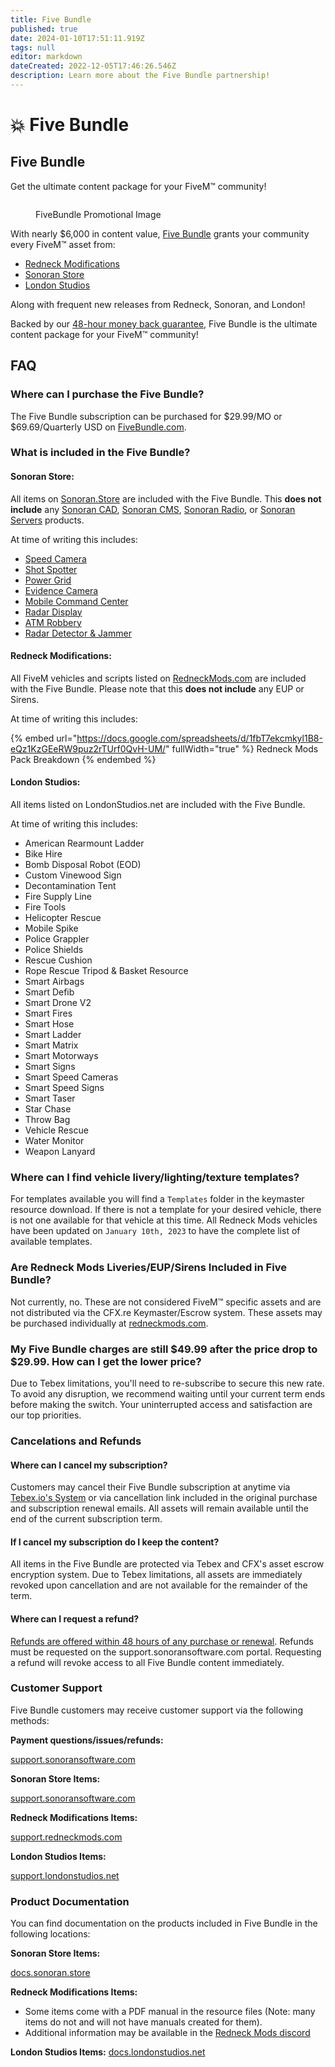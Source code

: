 ```yaml
---
title: Five Bundle
published: true
date: 2024-01-10T17:51:11.919Z
tags: null
editor: markdown
dateCreated: 2022-12-05T17:46:26.546Z
description: Learn more about the Five Bundle partnership!
---
```


# 💥 Five Bundle

## Five Bundle

&#x20;Get the ultimate content package for your FiveM™ community!

<figure><img src="https://sonoransoftware.com/assets/images/promotional/store/five_bundle_sonoran_banner.png" alt=""><figcaption><p>FiveBundle Promotional Image</p></figcaption></figure>

With nearly $6,000 in content value, [Five Bundle](https://fivebundle.com) grants your community every FiveM™ asset from:

* [Redneck Modifications](https://redneckmods.com)
* [Sonoran Store](https://sonoran.store)
* [London Studios](https://londonstudios.net)

Along with frequent new releases from Redneck, Sonoran, and London!

Backed by our [48-hour money back guarantee](https://sonoransoftware.com/assets/files/internal/purchase\_policy.pdf), Five Bundle is the ultimate content package for your FiveM™ community!

## FAQ

### Where can I purchase the Five Bundle?

The Five Bundle subscription can be purchased for $29.99/MO or $69.69/Quarterly USD on [FiveBundle.com](https://fivebundle.com).

### What is included in the Five Bundle?

#### **Sonoran Store:**

All items on [Sonoran.Store](https://sonoran.store) are included with the Five Bundle. This **does not include** any [Sonoran CAD](https://info.sonorancad.com/why-choose-sonoran-cad/about), [Sonoran CMS](https://info.sonorancms.com/why-choose-sonoran-cms/why-choose-sonoran-cms), [Sonoran Radio](https://info.sonoranradio.com/en/why-choose-sonoran-radio), or [Sonoran Servers](https://sonoranservers.com/) products.

At time of writing this includes:

* [Speed Camera](https://www.sonoran.store/package/5056701)
* [Shot Spotter](https://www.sonoran.store/package/5078838)
* [Power Grid](https://www.sonoran.store/package/5120025)
* [Evidence Camera](https://www.sonoran.store/package/5183521)
* [Mobile Command Center](https://www.sonoran.store/package/5287071)
* [Radar Display](https://www.sonoran.store/package/5362825)
* [ATM Robbery](https://www.sonoran.store/package/5441412)
* [Radar Detector & Jammer](https://www.sonoran.store/package/5740634)

#### **Redneck Modifications:**

All FiveM vehicles and scripts listed on [RedneckMods.com](https://www.redneckmods.com/) are included with the Five Bundle. Please note that this **does not include** any EUP or Sirens.

At time of writing this includes:

{% embed url="https://docs.google.com/spreadsheets/d/1fbT7ekcmkyl1B8-eQz1KzGEeRW9puz2rTUrf0QvH-UM/" fullWidth="true" %}
Redneck Mods Pack Breakdown
{% endembed %}

#### **London Studios:**

All items listed on LondonStudios.net are included with the Five Bundle.

At time of writing this includes:

* American Rearmount Ladder
* Bike Hire
* Bomb Disposal Robot (EOD)
* Custom Vinewood Sign
* Decontamination Tent
* Fire Supply Line
* Fire Tools
* Helicopter Rescue
* Mobile Spike
* Police Grappler
* Police Shields
* Rescue Cushion
* Rope Rescue Tripod & Basket Resource
* Smart Airbags
* Smart Defib
* Smart Drone V2
* Smart Fires
* Smart Hose
* Smart Ladder
* Smart Matrix
* Smart Motorways
* Smart Signs
* Smart Speed Cameras
* Smart Speed Signs
* Smart Taser
* Star Chase
* Throw Bag
* Vehicle Rescue
* Water Monitor
* Weapon Lanyard

### Where can I find vehicle livery/lighting/texture templates?

For templates available you will find a `Templates` folder in the keymaster resource download. If there is not a template for your desired vehicle, there is not one available for that vehicle at this time. All Redneck Mods vehicles have been updated on `January 10th, 2023` to have the complete list of available templates.

### Are Redneck Mods Liveries/EUP/Sirens Included in Five Bundle?

Not currently, no. These are not considered FiveM™ specific assets and are not distributed via the CFX.re Keymaster/Escrow system. These assets may be purchased individually at [redneckmods.com](https://www.redneckmods.com/category/dev-assets).

### My Five Bundle charges are still $49.99 after the price drop to $29.99. How can I get the lower price?

Due to Tebex limitations, you'll need to re-subscribe to secure this new rate. To avoid any disruption, we recommend waiting until your current term ends before making the switch. Your uninterrupted access and satisfaction are our top priorities.

### Cancelations and Refunds

#### Where can I cancel my subscription?

Customers may cancel their Five Bundle subscription at anytime via [Tebex.io's System](https://checkout.tebex.io/payment-history/) or via cancellation link included in the original purchase and subscription renewal emails. All assets will remain available until the end of the current subscription term.

#### If I cancel my subscription do I keep the content?

All items in the Five Bundle are protected via Tebex and CFX's asset escrow encryption system. Due to Tebex limitations, all assets are immediately revoked upon cancellation and are not available for the remainder of the term.

#### Where can I request a refund?

[Refunds are offered within 48 hours of any purchase or renewal](https://sonoransoftware.com/assets/files/internal/purchase\_policy.pdf). Refunds must be requested on the support.sonoransoftware.com portal. Requesting a refund will revoke access to all Five Bundle content immediately.

### Customer Support

Five Bundle customers may receive customer support via the following methods:

**Payment questions/issues/refunds:**&#x20;

[support.sonoransoftware.com](https://support.sonoransoftware.com)

**Sonoran Store Items:**&#x20;

[support.sonoransoftware.com](https://support.sonoransoftware.com)

**Redneck Modifications Items:**&#x20;

[support.redneckmods.com](https://support.redneckmods.com/)

**London Studios Items:**&#x20;

[support.londonstudios.net](https://support.londonstudios.net/)

### Product Documentation

You can find documentation on the products included in Five Bundle in the following locations:

**Sonoran Store Items:**

[docs.sonoran.store](https://docs.sonoran.store)

**Redneck Modifications Items:**

* Some items come with a PDF manual in the resource files (Note: many items do not and will not have manuals created for them).
* Additional information may be available in the [Redneck Mods discord](https://discord.gg/redneckmods)

**London Studios Items:** [docs.londonstudios.net](https://docs.londonstudios.net/)
